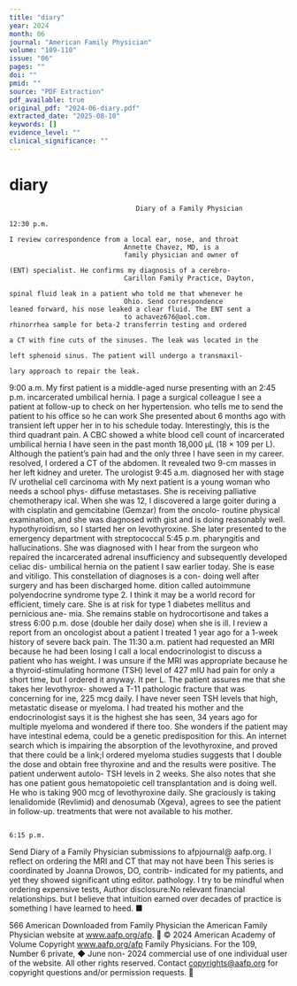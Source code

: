 ```yaml
---
title: "diary"
year: 2024
month: 06
journal: "American Family Physician"
volume: "109-110"
issue: "06"
pages: ""
doi: ""
pmid: ""
source: "PDF Extraction"
pdf_available: true
original_pdf: "2024-06-diary.pdf"
extracted_date: "2025-08-10"
keywords: []
evidence_level: ""
clinical_significance: ""
---
```


# diary

                                    Diary of a Family Physician
                                                                                  12:​30 p.m.
                                                                                  I review correspondence from a local ear, nose, and throat
                                 Annette Chavez, MD, is a
                                 family physician and owner of
                                                                                  (ENT) specialist. He confirms my diagnosis of a cerebro-
                                 Carillon Family Practice, Dayton,
                                                                                  spinal fluid leak in a patient who told me that whenever he
                                 Ohio. Send correspondence                        leaned forward, his nose leaked a clear fluid. The ENT sent a
                                 to achavez676@​aol.com.                          rhinorrhea sample for beta-2 transferrin testing and ordered
                                                                                  a CT with fine cuts of the sinuses. The leak was located in the
                                                                                  left sphenoid sinus. The patient will undergo a transmaxil-
                                                                                  lary approach to repair the leak.
9:​00 a.m.
My first patient is a middle-aged nurse presenting with an                        2:​45 p.m.
incarcerated umbilical hernia. I page a surgical colleague                        I see a patient at follow-up to check on her hypertension.
who tells me to send the patient to his office so he can work                     She presented about 6 months ago with transient left upper
her in to his schedule today. Interestingly, this is the third                    quadrant pain. A CBC showed a white blood cell count of
incarcerated umbilical hernia I have seen in the past month                       18,000 µL (18 × 109 per L). Although the patient’s pain had
and the only three I have seen in my career.                                      resolved, I ordered a CT of the abdomen. It revealed two
                                                                                  9-cm masses in her left kidney and ureter. The urologist
9:​45 a.m.                                                                        diagnosed her with stage IV urothelial cell carcinoma with
My next patient is a young woman who needs a school phys-                         diffuse metastases. She is receiving palliative chemotherapy
ical. When she was 12, I discovered a large goiter during a                       with cisplatin and gemcitabine (Gemzar) from the oncolo-
routine physical examination, and she was diagnosed with                          gist and is doing reasonably well.
hypothyroidism, so I started her on levothyroxine. She later
presented to the emergency department with streptococcal                          5:​45 p.m.
pharyngitis and hallucinations. She was diagnosed with                            I hear from the surgeon who repaired the incarcerated
adrenal insufficiency and subsequently developed celiac dis-                      umbilical hernia on the patient I saw earlier today. She is
ease and vitiligo. This constellation of diagnoses is a con-                      doing well after surgery and has been discharged home.
dition called autoimmune polyendocrine syndrome type 2.                           I think it may be a world record for efficient, timely care.
She is at risk for type 1 diabetes mellitus and pernicious ane-
mia. She remains stable on hydrocortisone and takes a stress                      6:​00 p.m.
dose (double her daily dose) when she is ill.                                     I review a report from an oncologist about a patient I treated
                                                                                  1 year ago for a 1-week history of severe back pain. The
11:​30 a.m.                                                                       patient had requested an MRI because he had been losing
I call a local endocrinologist to discuss a patient who has                       weight. I was unsure if the MRI was appropriate because he
a thyroid-stimulating hormone (TSH) level of 427 mIU                              had pain for only a short time, but I ordered it anyway. It
per L. The patient assures me that she takes her levothyrox-                      showed a T-11 pathologic fracture that was concerning for
ine, 225 mcg daily. I have never seen TSH levels that high,                       metastatic disease or myeloma. I had treated his mother
and the endocrinologist says it is the highest she has seen,                      34 years ago for multiple myeloma and wondered if there
too. She wonders if the patient may have intestinal edema,                        could be a genetic predisposition for this. An internet search
which is impairing the absorption of the levothyroxine, and                       proved that there could be a link;​I ordered myeloma studies
suggests that I double the dose and obtain free thyroxine and                     and the results were positive. The patient underwent autolo-
TSH levels in 2 weeks. She also notes that she has one patient                    gous hematopoietic cell transplantation and is doing well. He
who is taking 900 mcg of levothyroxine daily. She graciously                      is taking lenalidomide (Revlimid) and denosumab (Xgeva),
agrees to see the patient in follow-up.                                           treatments that were not available to his mother.

                                                                                  6:​15 p.m.
  Send Diary of a Family Physician submissions to afpjournal@​
  aafp.org.                                                                       I reflect on ordering the MRI and CT that may not have been
  This series is coordinated by Joanna Drowos, DO, contrib-
                                                                                  indicated for my patients, and yet they showed significant
  uting editor.                                                                   pathology. I try to be mindful when ordering expensive tests,
  Author disclosure:​No relevant financial relationships.                         but I believe that intuition earned over decades of practice is
                                                                                  something I have learned to heed. ■


566  American
Downloaded  from Family   Physician
                 the American   Family Physician website at www.aafp.org/afp.           © 2024 American Academy of Volume
                                                                                 Copyright
                                                                   www.aafp.org/afp                                       Family Physicians. For the
                                                                                                                                   109, Number     6 private,
                                                                                                                                                    ◆   June non-
                                                                                                                                                              2024
commercial use of one individual user of the website. All other rights reserved. Contact copyrights@aafp.org for copyright questions and/or permission requests.
